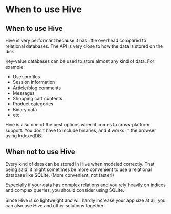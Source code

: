 # When to use Hive

## When to use Hive

Hive is very performant because it has little overhead compared to relational databases. The API is very close to how the data is stored on the disk.

Key-value databases can be used to store almost any kind of data. For example:

- User profiles
- Session information
- Article/blog comments
- Messages
- Shopping cart contents
- Product categories
- Binary data
- etc.

Hive is also one of the best options when it comes to cross-platform support. You don't have to include binaries, and it works in the browser using IndexedDB.

## When not to use Hive

Every kind of data can be stored in Hive when modeled correctly. That being said, it might sometimes be more convenient to use a relational database like SQLite. (More convenient, not faster!)

Especially if your data has complex relations and you rely heavily on indices and complex queries, you should consider using SQLite.

Since Hive is so lightweight and will hardly increase your app size at all, you can also use Hive and other solutions together.
